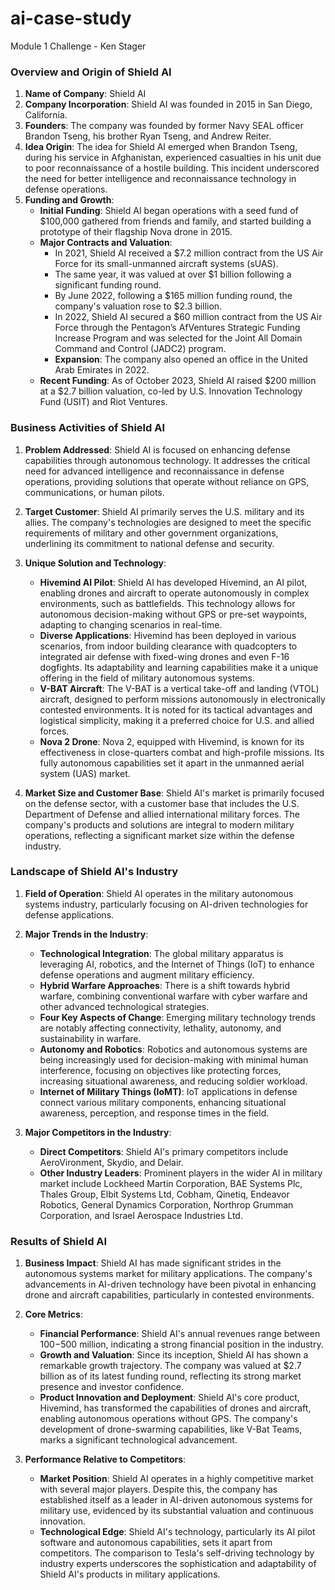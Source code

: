 # ai-case-study
Module 1 Challenge - Ken Stager


### Overview and Origin of Shield AI

1. **Name of Company**: Shield AI
2. **Company Incorporation**: Shield AI was founded in 2015 in San Diego, California.
3. **Founders**: The company was founded by former Navy SEAL officer Brandon Tseng, his brother Ryan Tseng, and Andrew Reiter.
4. **Idea Origin**: The idea for Shield AI emerged when Brandon Tseng, during his service in Afghanistan, experienced casualties in his unit due to poor reconnaissance of a hostile building. This incident underscored the need for better intelligence and reconnaissance technology in defense operations.
5. **Funding and Growth**:
   - **Initial Funding**: Shield AI began operations with a seed fund of $100,000 gathered from friends and family, and started building a prototype of their flagship Nova drone in 2015.
   - **Major Contracts and Valuation**: 
     - In 2021, Shield AI received a $7.2 million contract from the US Air Force for its small-unmanned aircraft systems (sUAS). 
     - The same year, it was valued at over $1 billion following a significant funding round.
     - By June 2022, following a $165 million funding round, the company's valuation rose to $2.3 billion.
     - In 2022, Shield AI secured a $60 million contract from the US Air Force through the Pentagon’s AfVentures Strategic Funding Increase Program and was selected for the Joint All Domain Command and Control (JADC2) program.
     - **Expansion**: The company also opened an office in the United Arab Emirates in 2022.
   - **Recent Funding**: As of October 2023, Shield AI raised $200 million at a $2.7 billion valuation, co-led by U.S. Innovation Technology Fund (USIT) and Riot Ventures.


### Business Activities of Shield AI

1. **Problem Addressed**: Shield AI is focused on enhancing defense capabilities through autonomous technology. It addresses the critical need for advanced intelligence and reconnaissance in defense operations, providing solutions that operate without reliance on GPS, communications, or human pilots.

2. **Target Customer**: Shield AI primarily serves the U.S. military and its allies. The company's technologies are designed to meet the specific requirements of military and other government organizations, underlining its commitment to national defense and security.

3. **Unique Solution and Technology**:
   - **Hivemind AI Pilot**: Shield AI has developed Hivemind, an AI pilot, enabling drones and aircraft to operate autonomously in complex environments, such as battlefields. This technology allows for autonomous decision-making without GPS or pre-set waypoints, adapting to changing scenarios in real-time.
   - **Diverse Applications**: Hivemind has been deployed in various scenarios, from indoor building clearance with quadcopters to integrated air defense with fixed-wing drones and even F-16 dogfights. Its adaptability and learning capabilities make it a unique offering in the field of military autonomous systems.
   - **V-BAT Aircraft**: The V-BAT is a vertical take-off and landing (VTOL) aircraft, designed to perform missions autonomously in electronically contested environments. It is noted for its tactical advantages and logistical simplicity, making it a preferred choice for U.S. and allied forces.
   - **Nova 2 Drone**: Nova 2, equipped with Hivemind, is known for its effectiveness in close-quarters combat and high-profile missions. Its fully autonomous capabilities set it apart in the unmanned aerial system (UAS) market.

4. **Market Size and Customer Base**: Shield AI's market is primarily focused on the defense sector, with a customer base that includes the U.S. Department of Defense and allied international military forces. The company's products and solutions are integral to modern military operations, reflecting a significant market size within the defense industry.


### Landscape of Shield AI's Industry

1. **Field of Operation**: Shield AI operates in the military autonomous systems industry, particularly focusing on AI-driven technologies for defense applications.

2. **Major Trends in the Industry**:
   - **Technological Integration**: The global military apparatus is leveraging AI, robotics, and the Internet of Things (IoT) to enhance defense operations and augment military efficiency.
   - **Hybrid Warfare Approaches**: There is a shift towards hybrid warfare, combining conventional warfare with cyber warfare and other advanced technological strategies.
   - **Four Key Aspects of Change**: Emerging military technology trends are notably affecting connectivity, lethality, autonomy, and sustainability in warfare.
   - **Autonomy and Robotics**: Robotics and autonomous systems are being increasingly used for decision-making with minimal human interference, focusing on objectives like protecting forces, increasing situational awareness, and reducing soldier workload.
   - **Internet of Military Things (IoMT)**: IoT applications in defense connect various military components, enhancing situational awareness, perception, and response times in the field.

3. **Major Competitors in the Industry**:
   - **Direct Competitors**: Shield AI's primary competitors include AeroVironment, Skydio, and Delair.
   - **Other Industry Leaders**: Prominent players in the wider AI in military market include Lockheed Martin Corporation, BAE Systems Plc, Thales Group, Elbit Systems Ltd, Cobham, Qinetiq, Endeavor Robotics, General Dynamics Corporation, Northrop Grumman Corporation, and Israel Aerospace Industries Ltd.


### Results of Shield AI

1. **Business Impact**: Shield AI has made significant strides in the autonomous systems market for military applications. The company's advancements in AI-driven technology have been pivotal in enhancing drone and aircraft capabilities, particularly in contested environments.

2. **Core Metrics**: 
   - **Financial Performance**: Shield AI's annual revenues range between $100-$500 million, indicating a strong financial position in the industry.
   - **Growth and Valuation**: Since its inception, Shield AI has shown a remarkable growth trajectory. The company was valued at $2.7 billion as of its latest funding round, reflecting its strong market presence and investor confidence.
   - **Product Innovation and Deployment**: Shield AI's core product, Hivemind, has transformed the capabilities of drones and aircraft, enabling autonomous operations without GPS. The company's development of drone-swarming capabilities, like V-Bat Teams, marks a significant technological advancement.

3. **Performance Relative to Competitors**:
   - **Market Position**: Shield AI operates in a highly competitive market with several major players. Despite this, the company has established itself as a leader in AI-driven autonomous systems for military use, evidenced by its substantial valuation and continuous innovation.
   - **Technological Edge**: Shield AI's technology, particularly its AI pilot software and autonomous capabilities, sets it apart from competitors. The comparison to Tesla's self-driving technology by industry experts underscores the sophistication and adaptability of Shield AI's products in military applications.
